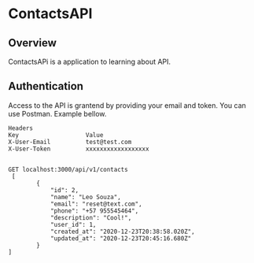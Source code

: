 # ContactsAPI
## Overview

ContactsAPi is a application to learning about API.

## Authentication
Access to the API is grantend by providing your email and token. You can use Postman. Example bellow.
```
Headers
Key                   Value
X-User-Email          test@test.com
X-User-Token          xxxxxxxxxxxxxxxxxx


GET localhost:3000/api/v1/contacts
 [
        {
            "id": 2,
            "name": "Leo Souza",
            "email": "reset@text.com",
            "phone": "+57 955545464",
            "description": "Cool!",
            "user_id": 1,
            "created_at": "2020-12-23T20:38:58.020Z",
            "updated_at": "2020-12-23T20:45:16.680Z"
        }
]

```

